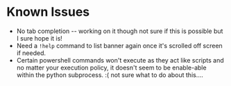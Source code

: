 # Known Issues

- No tab completion -- working on it though not sure if this is possible but I sure hope it is!
- Need a `!help` command to list banner again once it's scrolled off screen if needed.
- Certain powershell commands won't execute as they act like scripts and no matter your execution policy, it doesn't seem to be enable-able within the python subprocess. :( not sure what to do about this....